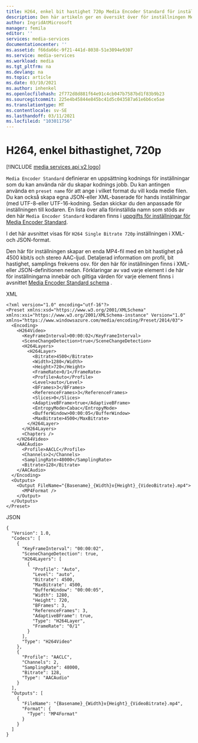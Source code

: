 ```yaml
---
title: H264, enkel bit hastighet 720p Media Encoder Standard för inställning – Azure | Microsoft Docs
description: Den här artikeln ger en översikt över för inställningen Media Encoder Standard H264, enkel bit-insamlad uppgift.
author: IngridAtMicrosoft
manager: femila
editor: ''
services: media-services
documentationcenter: ''
ms.assetid: f66da66c-9f21-441d-8038-51e3094e9307
ms.service: media-services
ms.workload: media
ms.tgt_pltfrm: na
ms.devlang: na
ms.topic: article
ms.date: 03/10/2021
ms.author: inhenkel
ms.openlocfilehash: 2f772d8d881f64e91c4cb047b7587bd1f83b9b23
ms.sourcegitcommit: 225e4b45844e845bc41d5c043587a61e6b6ce5ae
ms.translationtype: MT
ms.contentlocale: sv-SE
ms.lasthandoff: 03/11/2021
ms.locfileid: "103011756"
---
```

# <a name="h264-single-bitrate-720p"></a>H264, enkel bithastighet, 720p

[!INCLUDE [media services api v2 logo](./includes/v2-hr.md)]

`Media Encoder Standard` definierar en uppsättning kodnings för inställningar som du kan använda när du skapar kodnings jobb. Du kan antingen använda en `preset name` för att ange i vilket format du vill koda medie filen. Du kan också skapa egna JSON-eller XML-baserade för hands inställningar (med UTF-8-eller UTF-16-kodning. Sedan skickar du den anpassade för inställningen till kodaren. En lista över alla förinställda namn som stöds av den här `Media Encoder Standard` kodaren finns i [uppgifts för inställningar för Media Encoder Standard](media-services-mes-presets-overview.md).  
  
 I det här avsnittet visas för `H264 Single Bitrate 720p` inställningen i XML-och JSON-format.  
  
 Den här för inställningen skapar en enda MP4-fil med en bit hastighet på 4500 kbit/s och stereo AAC-ljud. Detaljerad information om profil, bit hastighet, samplings frekvens osv. för den här för inställningen finns i XML-eller JSON-definitionen nedan. Förklaringar av vad varje element i de här för inställningarna innebär och giltiga värden för varje element finns i avsnittet [Media Encoder Standard schema](media-services-mes-schema.md) .  
  
 XML  
  
```  
<?xml version="1.0" encoding="utf-16"?>  
<Preset xmlns:xsd="https://www.w3.org/2001/XMLSchema" xmlns:xsi="https://www.w3.org/2001/XMLSchema-instance" Version="1.0" xmlns="https://www.windowsazure.com/media/encoding/Preset/2014/03">  
  <Encoding>  
    <H264Video>  
      <KeyFrameInterval>00:00:02</KeyFrameInterval>  
      <SceneChangeDetection>true</SceneChangeDetection>  
      <H264Layers>  
        <H264Layer>  
          <Bitrate>4500</Bitrate>  
          <Width>1280</Width>  
          <Height>720</Height>  
          <FrameRate>0/1</FrameRate>  
          <Profile>Auto</Profile>  
          <Level>auto</Level>  
          <BFrames>3</BFrames>  
          <ReferenceFrames>3</ReferenceFrames>  
          <Slices>0</Slices>  
          <AdaptiveBFrame>true</AdaptiveBFrame>  
          <EntropyMode>Cabac</EntropyMode>  
          <BufferWindow>00:00:05</BufferWindow>  
          <MaxBitrate>4500</MaxBitrate>  
        </H264Layer>  
      </H264Layers>  
      <Chapters />  
    </H264Video>  
    <AACAudio>  
      <Profile>AACLC</Profile>  
      <Channels>2</Channels>  
      <SamplingRate>48000</SamplingRate>  
      <Bitrate>128</Bitrate>  
    </AACAudio>  
  </Encoding>  
  <Outputs>  
    <Output FileName="{Basename}_{Width}x{Height}_{VideoBitrate}.mp4">  
      <MP4Format />  
    </Output>  
  </Outputs>  
</Preset>  
```  
  
 JSON  
  
```  
{  
  "Version": 1.0,  
  "Codecs": [  
    {  
      "KeyFrameInterval": "00:00:02",  
      "SceneChangeDetection": true,  
      "H264Layers": [  
        {  
          "Profile": "Auto",  
          "Level": "auto",  
          "Bitrate": 4500,  
          "MaxBitrate": 4500,  
          "BufferWindow": "00:00:05",  
          "Width": 1280,  
          "Height": 720,  
          "BFrames": 3,  
          "ReferenceFrames": 3,  
          "AdaptiveBFrame": true,  
          "Type": "H264Layer",  
          "FrameRate": "0/1"  
        }  
      ],  
      "Type": "H264Video"  
    },  
    {  
      "Profile": "AACLC",  
      "Channels": 2,  
      "SamplingRate": 48000,  
      "Bitrate": 128,  
      "Type": "AACAudio"  
    }  
  ],  
  "Outputs": [  
    {  
      "FileName": "{Basename}_{Width}x{Height}_{VideoBitrate}.mp4",  
      "Format": {  
        "Type": "MP4Format"  
      }  
    }  
  ]  
}  
```
